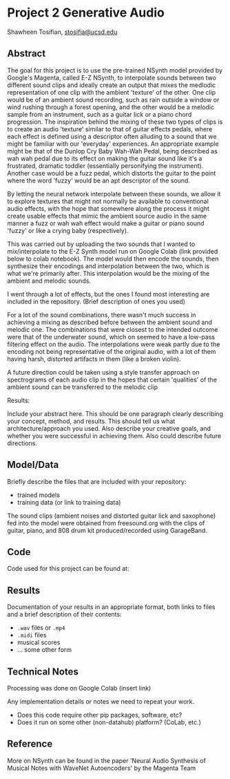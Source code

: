 # Project 2 Generative Audio

Shawheen Tosifian, stosifia@ucsd.edu


## Abstract

The goal for this project is to use the pre-trained NSynth model provided by Google's Magenta, called E-Z NSynth, to interpolate sounds between two different sound clips and ideally create an output that mixes the medlodic representation of one clip with the ambient 'texture' of the other. One clip would be of an ambient sound recording, such as rain outside a window or wind rushing through a forest opening, and the other would be a melodic sample from an instrument, such as a guitar lick or a piano chord progression. The inspiration behind the mixing of these two types of clips is to create an audio 'texture' similar to that of guitar effects pedals, where each effect is defined using a descriptor often alluding to a sound that we might be familiar with our 'everyday' experiences. An appropriate example might be that of the Dunlop Cry Baby Wah-Wah Pedal, being described as wah wah pedal due to its effect on making the guitar sound like it's a frustrated, dramatic toddler (essentially personifying the instrument). Another case would be a fuzz pedal, which distorts the guitar to the point where the word 'fuzzy' would be an apt descriptor of the sound.

By letting the neural network interpolate between these sounds, we allow it to explore textures that might not normally be available to conventional audio effects, with the hope that somewhere along the process it might create usable effects that mimic the ambient source audio in the same manner a fuzz or wah wah effect would make a guitar or piano sound 'fuzzy' or like a crying baby (respectively).

This was carried out by uploading the two sounds that I wanted to mix/interpolate to the E-Z Synth model run on Google Colab (link provided below to colab notebook). The model would then encode the sounds, then synthesize their encodings and interpolation between the two, which is what we're primarily after. This interpolation would be the mixing of the ambient and melodic sounds.


I went through a lot of effects, but the ones I found most interesting are included in the repository. (Brief description of ones you used)

For a lot of the sound combinations, there wasn't much success in achieving a mixing as described before between the ambient sound and melodic one. The combinations that were closest to the intended outcome were that of the underwater sound, which on seemed to have a low-pass filtering effect on the audio. The interpolations were weak partly due to the encoding not being representative of the original audio, with a lot of them having harsh, distorted artifacts in them (like a broken violin).

A future direction could be taken using a style transfer approach on spectrograms of each audio clip in the hopes that certain 'qualities' of the ambient sound can be transferred to the melodic clip


Results:


Include your abstract here. This should be one paragraph clearly describing your concept, method, and results. This should tell us what architecture/approach you used. Also describe your creative goals, and whether you were successful in achieving them. Also could describe future directions.

## Model/Data

Briefly describe the files that are included with your repository:
- trained models
- training data (or link to training data)

The sound clips (ambient noises and distorted guitar lick and saxophone) fed into the model were obtained from freesound.org with the clips of guitar, piano, and 808 drum kit produced/recorded using GarageBand.

## Code

Code used for this project can be found at:



## Results

Documentation of your results in an appropriate format, both links to files and a brief description of their contents:
- `.wav` files or `.mp4`
- `.midi` files
- musical scores
- ... some other form

## Technical Notes

Processing was done on Google Colab (insert link)

Any implementation details or notes we need to repeat your work. 
- Does this code require other pip packages, software, etc?
- Does it run on some other (non-datahub) platform? (CoLab, etc.)

## Reference

More on NSynth can be found in the paper 'Neural Audio Synthesis of Musical Notes with WaveNet Autoencoders' by the Magenta Team
